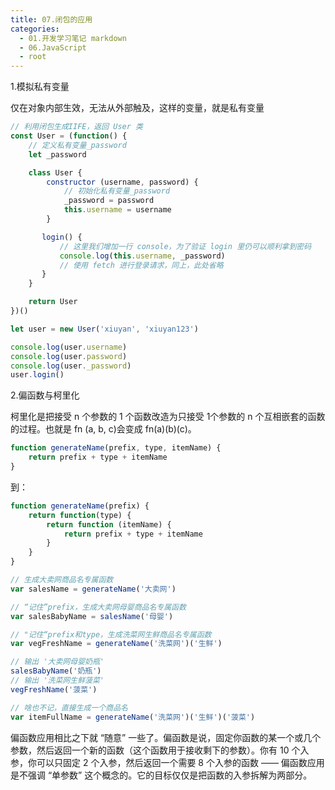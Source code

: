 ```yaml
---
title: 07.闭包的应用
categories:
  - 01.开发学习笔记 markdown
  - 06.JavaScript
  - root
---
```


1.模拟私有变量

仅在对象内部生效，无法从外部触及，这样的变量，就是私有变量

```js
// 利用闭包生成IIFE，返回 User 类
const User = (function() {
    // 定义私有变量_password
    let _password

    class User {
        constructor (username, password) {
            // 初始化私有变量_password
            _password = password
            this.username = username
        }

       login() {
           // 这里我们增加一行 console，为了验证 login 里仍可以顺利拿到密码
           console.log(this.username, _password)
           // 使用 fetch 进行登录请求，同上，此处省略
       }
    }

    return User
})()

let user = new User('xiuyan', 'xiuyan123')

console.log(user.username)
console.log(user.password)
console.log(user._password)
user.login()
```

2.偏函数与柯里化

柯里化是把接受 n 个参数的 1 个函数改造为只接受 1个参数的 n 个互相嵌套的函数的过程。也就是 fn (a, b, c)会变成 fn(a)(b)(c)。

```js
function generateName(prefix, type, itemName) {
    return prefix + type + itemName
}
```
到：

```js
function generateName(prefix) {  
    return function(type) {
        return function (itemName) {
            return prefix + type + itemName
        }    
    }
}

// 生成大卖网商品名专属函数
var salesName = generateName('大卖网')

// “记住”prefix，生成大卖网母婴商品名专属函数
var salesBabyName = salesName('母婴')

// "记住“prefix和type，生成洗菜网生鲜商品名专属函数
var vegFreshName = generateName('洗菜网')('生鲜')

// 输出 '大卖网母婴奶瓶'
salesBabyName('奶瓶')
// 输出 '洗菜网生鲜菠菜'
vegFreshName('菠菜')

// 啥也不记，直接生成一个商品名
var itemFullName = generateName('洗菜网')('生鲜')('菠菜')
```

偏函数应用相比之下就 “随意” 一些了。偏函数是说，固定你函数的某一个或几个参数，然后返回一个新的函数（这个函数用于接收剩下的参数）。你有 10 个入参，你可以只固定 2 个入参，然后返回一个需要 8 个入参的函数 —— 偏函数应用是不强调 “单参数” 这个概念的。它的目标仅仅是把函数的入参拆解为两部分。
